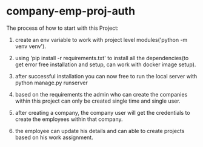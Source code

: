 # company-emp-proj-auth

The process of how to start with this Project:

1. create an env variable to work with project level modules('python -m venv venv').

2. using 'pip install -r requirements.txt' to install all the dependencies(to get error free installation and setup, can work with docker image setup).

3. after successful installation you can now free to run the local server with python manage.py runserver

4. based on the requirements the admin who can create the companies within this project can only be created single time and single user.

5. after creating a company, the company user will get the credentials to create the employees within that company.

6. the employee can update his details and can able to create projects based on his work assignment.
